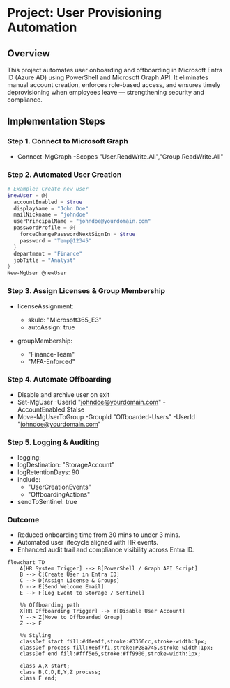 # Project: User Provisioning Automation

## Overview
This project automates user onboarding and offboarding in Microsoft Entra ID (Azure AD) using PowerShell and Microsoft Graph API.
It eliminates manual account creation, enforces role-based access, and ensures timely deprovisioning when employees leave — strengthening security and compliance.

## Implementation Steps
### Step 1. Connect to Microsoft Graph
- Connect-MgGraph -Scopes "User.ReadWrite.All","Group.ReadWrite.All"

### Step 2. Automated User Creation
```powershell
# Example: Create new user
$newUser = @{
  accountEnabled = $true
  displayName = "John Doe"
  mailNickname = "johndoe"
  userPrincipalName = "johndoe@yourdomain.com"
  passwordProfile = @{
    forceChangePasswordNextSignIn = $true
    password = "Temp@12345"
  }
  department = "Finance"
  jobTitle = "Analyst"
}
New-MgUser @newUser
```

### Step 3. Assign Licenses & Group Membership
- licenseAssignment:
  - skuId: "Microsoft365_E3"
  - autoAssign: true

- groupMembership:
  - "Finance-Team"
  - "MFA-Enforced"

### Step 4. Automate Offboarding
- Disable and archive user on exit
- Set-MgUser -UserId "johndoe@yourdomain.com" -AccountEnabled:$false
- Move-MgUserToGroup -GroupId "Offboarded-Users" -UserId "johndoe@yourdomain.com"

### Step 5. Logging & Auditing
- logging:
 -  logDestination: "StorageAccount"
 -  logRetentionDays: 90
  - include:
    - "UserCreationEvents"
    - "OffboardingActions"
 -  sendToSentinel: true

### Outcome
- Reduced onboarding time from 30 mins to under 3 mins.
- Automated user lifecycle aligned with HR events.
- Enhanced audit trail and compliance visibility across Entra ID.

```mermaid
flowchart TD
    A[HR System Trigger] --> B[PowerShell / Graph API Script]
    B --> C[Create User in Entra ID]
    C --> D[Assign License & Groups]
    D --> E[Send Welcome Email]
    E --> F[Log Event to Storage / Sentinel]

    %% Offboarding path
    X[HR Offboarding Trigger] --> Y[Disable User Account]
    Y --> Z[Move to Offboarded Group]
    Z --> F

    %% Styling
    classDef start fill:#dfeaff,stroke:#3366cc,stroke-width:1px;
    classDef process fill:#e6f7f1,stroke:#28a745,stroke-width:1px;
    classDef end fill:#fff5e6,stroke:#ff9900,stroke-width:1px;

    class A,X start;
    class B,C,D,E,Y,Z process;
    class F end;
